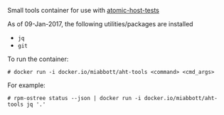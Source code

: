 Small tools container for use with [atomic-host-tests](https://github.com/projectatomic/atomic-host-tests)

As of 09-Jan-2017, the following utilities/packages are installed
  - `jq`
  - `git`

To run the container:

`# docker run -i docker.io/miabbott/aht-tools <command> <cmd_args>`

For example:

`# rpm-ostree status --json | docker run -i docker.io/miabbott/aht-tools jq '.'`
